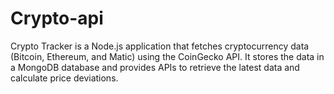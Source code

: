 # Crypto-api
Crypto Tracker is a Node.js application that fetches cryptocurrency data (Bitcoin, Ethereum, and Matic) using the CoinGecko API. It stores the data in a MongoDB database and provides APIs to retrieve the latest data and calculate price deviations.
